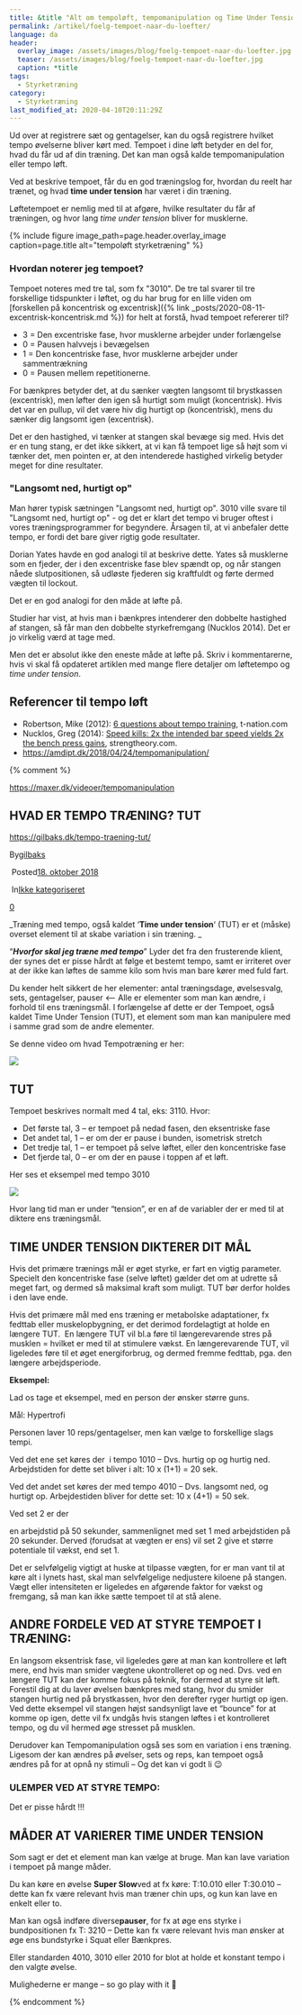 ```yaml
---
title: &title "Alt om tempoløft, tempomanipulation og Time Under Tension (TUT)"
permalink: /artikel/foelg-tempoet-naar-du-loefter/
language: da
header:
  overlay_image: /assets/images/blog/foelg-tempoet-naar-du-loefter.jpg
  teaser: /assets/images/blog/foelg-tempoet-naar-du-loefter.jpg
  caption: *title
tags:
  - Styrketræning
category:
  - Styrketræning
last_modified_at: 2020-04-10T20:11:29Z
---
```


Ud over at registrere sæt og gentagelser, kan du også registrere hvilket tempo øvelserne bliver kørt med. Tempoet i dine løft betyder en del for, hvad du får ud af din træning. Det kan man også kalde tempomanipulation eller tempo løft.

Ved at beskrive tempoet, får du en god træningslog for, hvordan du reelt har trænet, og hvad **time under tension** har været i din træning.

Løftetempoet er nemlig med til at afgøre, hvilke resultater du får af træningen, og hvor lang _time under tension_ bliver for musklerne.

{% include figure image_path=page.header.overlay_image caption=page.title alt="tempoløft styrketræning" %}

### Hvordan noterer jeg tempoet?

Tempoet noteres med tre tal, som fx "3010". De tre tal svarer til tre forskellige tidspunkter i løftet, og du har brug for en lille viden om [forskellen på koncentrisk og excentrisk]({% link _posts/2020-08-11-excentrisk-koncentrisk.md %}) for helt at forstå, hvad tempoet refererer til?

- 3 = Den excentriske fase, hvor musklerne arbejder under forlængelse
- 0 = Pausen halvvejs i bevægelsen
- 1 = Den koncentriske fase, hvor musklerne arbejder under sammentrækning
- 0 = Pausen mellem repetitionerne.

For bænkpres betyder det, at du sænker vægten langsomt til brystkassen (excentrisk), men løfter den igen så hurtigt som muligt (koncentrisk). Hvis det var en pullup, vil det være hiv dig hurtigt op (koncentrisk), mens du sænker dig langsomt igen (excentrisk).

Det er den hastighed, vi tænker at stangen skal bevæge sig med. Hvis det er en tung stang, er det ikke sikkert, at vi kan få tempoet lige så højt som vi tænker det, men pointen er, at den intenderede hastighed virkelig betyder meget for dine resultater.

### "Langsomt ned, hurtigt op"

Man hører typisk sætningen "Langsomt ned, hurtigt op". 3010 ville svare til "Langsomt ned, hurtigt op" - og det er klart det tempo vi bruger oftest i vores træningsprogrammer for begyndere. Årsagen til, at vi anbefaler dette tempo, er fordi det bare giver rigtig gode resultater.

Dorian Yates havde en god analogi til at beskrive dette. Yates så musklerne som en fjeder, der i den excentriske fase blev spændt op, og når stangen nåede slutpositionen, så udløste fjederen sig kraftfuldt og førte dermed vægten til lockout.

Det er en god analogi for den måde at løfte på.

Studier har vist, at hvis man i bænkpres intenderer den dobbelte hastighed af stangen, så får man den dobbelte styrkefremgang (Nucklos 2014). Det er jo virkelig værd at tage med.

Men det er absolut ikke den eneste måde at løfte på. Skriv i kommentarerne, hvis vi skal få opdateret artiklen med mange flere detaljer om løftetempo og _time under tension_.

## Referencer til tempo løft

- Robertson, Mike (2012): [6 questions about tempo training](https://www.t-nation.com/training/questions-about-tempo-training), t-nation.com
- Nucklos, Greg (2014): [Speed kills: 2x the intended bar speed yields 2x the bench press gains](https://www.strongerbyscience.com/speed-kills-2x-the-intended-bar-speed-yields-2x-the-bench-press-gains/), strengtheory.com.
- https://amdipt.dk/2018/04/24/tempomanipulation/


{% comment %}

https://maxer.dk/videoer/tempomanipulation

## HVAD ER TEMPO TRÆNING? TUT

https://gilbaks.dk/tempo-traening-tut/

By[gilbaks](https://gilbaks.dk/author/gilbaks/ "Indlæg af gilbaks")

 Posted[18\. oktober 2018](https://gilbaks.dk/2018/10/)

 In[Ikke kategoriseret](https://gilbaks.dk/ikke-kategoriseret/)

[0](https://gilbaks.dk/tempo-traening-tut/#comments)

[](https://gilbaks.dk/tempo-traening-tut/# "Print")

_Træning med tempo, også kaldet ‘**Time under tension**‘ (TUT) er et (måske) overset element til at skabe variation i sin træning. _

“**_Hvorfor skal jeg træne med tempo_**” Lyder det fra den frusterende klient, der synes det er pisse hårdt at følge et bestemt tempo, samt er irriteret over at der ikke kan løftes de samme kilo som hvis man bare kører med fuld fart.

Du kender helt sikkert de her elementer: antal træningsdage, øvelsesvalg, sets, gentagelser, pauser <– Alle er elementer som man kan ændre, i forhold til ens træningsmål. I forlængelse af dette er der Tempoet, også kaldet Time Under Tension (TUT), et element som man kan manipulere med i samme grad som de andre elementer.

Se denne video om hvad Tempotræning er her:

![](https://i.ytimg.com/vi/1F55ELeiwX8/hqdefault.jpg)

## **TUT**

Tempoet beskrives normalt med 4 tal, eks: 3110. Hvor:

* Det første tal, 3 – er tempoet på nedad fasen, den eksentriske fase
* Det andet tal, 1 – er om der er pause i bunden, isometrisk stretch
* Det tredje tal, 1 – er tempoet på selve løftet, eller den koncentriske fase
* Det fjerde tal, 0 – er om der en pause i toppen af et løft.

Her ses et eksempel med tempo 3010

![](https://i.ytimg.com/vi/jjvignTaMxY/hqdefault.jpg)

Hvor lang tid man er under “tension”, er en af de variabler der er med til at diktere ens træningsmål.

## **TIME UNDER TENSION DIKTERER DIT MÅL**

Hvis det primære trænings mål er øget styrke, er fart en vigtig parameter. Specielt den koncentriske fase (selve løftet) gælder det om at udrette så meget fart, og dermed så maksimal kraft som muligt. TUT bør derfor holdes i den lave ende.

Hvis det primære mål med ens træning er metabolske adaptationer, fx fedttab eller muskelopbygning, er det derimod fordelagtigt at holde en længere TUT.  En længere TUT vil bl.a føre til længerevarende stres på musklen = hvilket er med til at stimulere vækst. En længerevarende TUT, vil ligeledes føre til et øget energiforbrug, og dermed fremme fedttab, pga. den længere arbejdsperiode.

**Eksempel:**

Lad os tage et eksempel, med en person der ønsker større guns.

Mål: Hypertrofi

Personen laver 10 reps/gentagelser, men kan vælge to forskellige slags tempi.

Ved det ene set køres der  i tempo 1010 – Dvs. hurtig op og hurtig ned. Arbejdstiden for dette set bliver i alt: 10 x (1+1) = 20 sek.

Ved det andet set køres der med tempo 4010 – Dvs. langsomt ned, og hurtigt op. Arbejdestiden bliver for dette set: 10 x (4+1) = 50 sek.

Ved set 2 er der

en arbejdstid på 50 sekunder, sammenlignet med set 1 med arbejdstiden på 20 sekunder. Derved (forudsat at vægten er ens) vil set 2 give et større potentiale til vækst, end set 1.

Det er selvfølgelig vigtigt at huske at tilpasse vægten, for er man vant til at køre alt i lynets hast, skal man selvfølgelige nedjustere kiloene på stangen. Vægt eller intensiteten er ligeledes en afgørende faktor for vækst og fremgang, så man kan ikke sætte tempoet til at stå alene.

## **ANDRE FORDELE VED AT STYRE TEMPOET I TRÆNING:**

En langsom eksentrisk fase, vil ligeledes gøre at man kan kontrollere et løft mere, end hvis man smider vægtene ukontrolleret op og ned. Dvs. ved en længere TUT kan der komme fokus på teknik, for dermed at styre sit løft. Forestil dig at du laver øvelsen bænkpres med stang, hvor du smider stangen hurtig ned på brystkassen, hvor den derefter ryger hurtigt op igen. Ved dette eksempel vil stangen højst sandsynligt lave et “bounce” for at komme op igen, dette vil fx undgås hvis stangen løftes i et kontrolleret tempo, og du vil hermed øge stresset på musklen.

Derudover kan Tempomanipulation også ses som en variation i ens træning. Ligesom der kan ændres på øvelser, sets og reps, kan tempoet også ændres på for at opnå ny stimuli – Og det kan vi godt li 😉

### **ULEMPER VED AT STYRE TEMPO:**

Det er pisse hårdt !!!

## **MÅDER AT VARIERER TIME UNDER TENSION**

Som sagt er det et element man kan vælge at bruge. Man kan lave variation i tempoet på mange måder.

Du kan køre en øvelse **Super Slow**ved at fx køre: T:10.010 eller T:30.010 – dette kan fx være relevant hvis man træner chin ups, og kun kan lave en enkelt eller to.

Man kan også indføre diverse**pauser**, for fx at øge ens styrke i bundpositionen fx T: 3210 – Dette kan fx være relevant hvis man ønsker at øge ens bundstyrke i Squat eller Bænkpres.

Eller standarden 4010, 3010 eller 2010 for blot at holde et konstant tempo i den valgte øvelse.

Mulighederne er mange – so go play with it 🙂

{% endcomment %}
